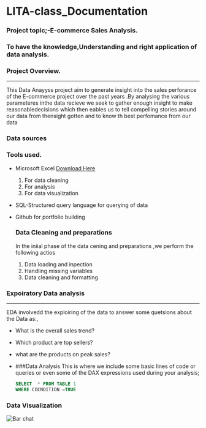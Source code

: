 # LITA-class_Documentation

### Project topic;-E-commerce Sales  Analysis.
### To have the knowledge,Understanding and right application of data analysis.
### Project Overview.
---
This Data Anayyss project aim to generate insight into the sales perforance of the E-commerce project over the past years .By analysing the various parameteres inthe data recieve we seek to gather enough insight to  make reasonabledecisions which then eables us to tell compelling stories around our data from thensight gotten and to know th best perfomance from our data 

### Data sources




### Tools used.
- Microsoft Excel [Download Here](https;//micrososft.com)
    1. For data cleaning
    2. For analysis
    3. For data visualization
 
       
- SQL-Structured query language for querying of data
- Github for portfolio building

  ### Data Cleaning and preparations
  In the iniial phase of the data cening and preparations ,we perform the following actios
  1. Data loading and inpection
  2. Handling missing variables
  3. Data cleaning and formatting
 



 ### Expoiratory Data analysis
 ---
  EDA involvedd the exploiring of the data to answer some quetsions about the Data as:,
- What is the overall sales trend?
-  Which product are top sellers?
- what are the products on peak sales?

- ###Data Analysis
  This is where we include some basic lines of code or queries or even some of  the DAX expressions used during your analysis;

  ```SQL
  SELECT  * FROM TABLE 1
  WHERE COCNDITION =TRUE
  ```

### Data Visualization
![Bar chat](https://github.com/user-attachments/assets/15179cde-e571-45e7-86e5-577a74feb79e)
